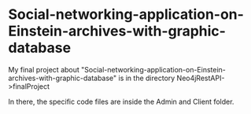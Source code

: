 # Social-networking-application-on-Einstein-archives-with-graphic-database

My final project about "Social-networking-application-on-Einstein-archives-with-graphic-database" is in the directory
Neo4jRestAPI->finalProject

In there, the specific code files are inside the Admin and Client folder.

